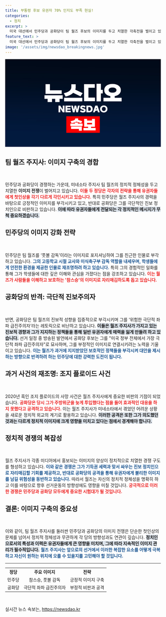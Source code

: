 ```yaml
---
title: 부통령 후보 유권자 70% 인지도 부족 현실!
categories:
  - 정치
excerpt: >
  미국 대선에서 민주당과 공화당이 팀 월즈 후보의 이미지를 두고 치열한 각축전을 벌이고 있다. 민주당은 그를 엄정한 풋볼 감독으로, 공화당은 극단적 좌파로 몰아붙이며 인지도를 높이려는 전략을 펼치고 있다. 과연 월즈는 유권자들의 마음을 사로잡을 수 있을까?
feature_text: >
  미국 대선에서 민주당과 공화당이 팀 월즈 후보의 이미지를 두고 치열한 각축전을 벌이고 있다. 민주당은 그를 엄정한 풋볼 감독으로, 공화당은 극단적 좌파로 몰아붙이며 인지도를 높이려는 전략을 펼치고 있다. 과연 월즈는 유권자들의 마음을 사로잡을 수 있을까?
image: '/assets/img/newsdao_breakingnews.jpg'
---
```


<p><img src="/assets/img/newsdao_breakingnews.jpg" alt="implanttips 속보" /></p>

<h2 data-ke-size="size26">팀 월즈 주지사: 이미지 구축의 경합</h2>

<p data-ke-size="size16">&nbsp;</p>

<p>민주당과 공화당이 경쟁하는 가운데, 미네소타 주지사 팀 월즈의 정치적 정체성을 두고 치열한 <b>이미지 전쟁</b>이 벌어지고 있습니다. <b><span style="color: #ee2323;">이들 두 정당은 각자의 전략을 통해 유권자들에게 첫인상을 각기 다르게 각인시키고 있습니다.</span></b> 특히 민주당은 월즈 주지사의 경력을 바탕으로 긍정적인 이미지를 부각시키고 있고, 반대로 공화당은 그를 극단적인 진보 정치인으로 비판하고 있습니다. <b><span style="background-color: #21538527;">이에 따라 유권자들에게 전달되는 각 정치적인 메시지가 무척 중요하겠습니다.</span></b> </p>

<h2 data-ke-size="size26">민주당의 이미지 강화 전략</h2>

<p data-ke-size="size16">&nbsp;</p>

<p>민주당은 팀 월즈를 ‘풋볼 감독’이라는 이미지로 포지셔닝하여 그를 친근한 인물로 부각하고 있습니다. <b><span style="color: #1a5490;">그의 고등학교 시절 교사와 미식축구부 감독 역할을 내세우며, 학생들에게 안전한 환경을 제공한 인물로 재조명하려 하고 있습니다.</span></b> 특히 그의 경험적인 일화를 통해 그가 학생들에 대한 깊은 이해와 관심을 가졌다는 점을 강조하고 있습니다. <b><span style="color: #ee2323;">이는 월즈가 사람들을 이해하고 보호하는 '참스승'의 이미지로 자리매김하도록 돕고 있습니다.</span></b> </p>

<h2 data-ke-size="size26">공화당의 반격: 극단적 진보주의자</h2>

<p data-ke-size="size16">&nbsp;</p>

<p>반면, 공화당은 팀 월즈의 진보적 성향을 집중적으로 부각시키며 그를 ‘위험한 극단적 좌파 급진주의자’라는 레토릭으로 비난하고 있습니다. <b><span style="background-color: #21538527;">이들은 월즈 주지사가 가지고 있는 진보적 경향과 그가 지지하는 정책들을 통해 일반 유권자에게 매력을 잃게 만들려 하고 있습니다.</span></b> 선거 일정 중 방송된 발언에서 공화당 후보는 그를 "미국 정부 전체에서 가장 극단적 좌파 급진주의자"로 묘사하며, 그를 부정적인 이미지로 연결시키려는 노력을 기울이고 있습니다. <b><span style="color: #1a5490;">이는 월즈가 과거에 지지받았던 보호적인 정책들을 부각시켜 대안을 제시하는 방향으로 반격하려 하는 민주당에 대한 강력한 도전이 됩니다.</span></b> </p>

<h2 data-ke-size="size26">과거 사건의 재조명: 조지 플로이드 사건</h2>

<p data-ke-size="size16">&nbsp;</p>

<p>2020년 흑인 조지 플로이드의 사망 사건은 월즈 주지사에게 중요한 비판의 기점이 되었습니다. <b><span style="color: #ee2323;">공화당은 당시 그가 주방위군을 늦게 투입했다는 점을 들어 효과적인 대응을 하지 못했다고 공격하고 있습니다.</span></b> 이는 월즈 주지사가 미네소타에서 겪었던 어려운 상황을 새로운 정치적 외교의 계기로 활용하고 있습니다. <b><span style="background-color: #21538527;">이러한 공격은 또한 그가 의도했던 것과는 다르게 정치적 이미지에 크게 영향을 미치고 있다는 점에서 경계해야 합니다.</span></b> </p>

<h2 data-ke-size="size26">정치적 경쟁의 복잡성</h2>

<p data-ke-size="size16">&nbsp;</p>

<p>월즈 주지사가 각종 미디어에서 홍보되는 이미지의 양상이 정치적으로 치열한 경쟁 구도를 형성하고 있습니다. <b><span style="color: #1a5490;">이와 같은 경쟁은 그가 기득권 세력과 맞서 싸우는 진보 정치인으로 자리매김할 기회를 제공하고, 반대로 공화당의 공격을 통해 유권자에게 불리한 이미지를 남길 위험성을 동반하고 있습니다.</span></b> 따라서 월즈는 자신의 정치적 정체성을 명확히 하고 이를 바탕으로 향후 선거운동의 방향성에도 영향을 미칠 것입니다. <b><span style="color: #ee2323;">궁극적으로 이러한 경쟁은 민주당과 공화당 모두에게 중요한 시험대가 될 것입니다.</span></b> </p>

<h2 data-ke-size="size26">결론: 이미지 구축의 중요성</h2>

<p data-ke-size="size16">&nbsp;</p>

<p>이와 같이, 팀 월즈 주지사를 둘러싼 민주당과 공화당의 이미지 전쟁은 단순한 첫인상의 문제를 넘어서 정치적 정체성과 무관하게 각 당의 방향성과도 연관이 깊습니다. <b><span style="background-color: #21538527;">정치인으로서의 특성과 이력은 유권자들에게 큰 영향을 미치며, 그에 따라 지속적인 이미지 관리가 필수적입니다.</span></b> <b><span style="color: #1a5490;">월즈 주지사는 앞으로의 선거에서 이러한 복잡한 요소를 어떻게 극복하고 자신이 원하는 위치에 오를 수 있을지를 고민해야 할 것입니다.</span></b> </p>

<hr>

<table>
  <tr>
    <td style="text-align: center; height: 17px;"><b>정당</b></td>
    <td style="text-align: center; height: 17px;"><b>주요 이미지</b></td>
    <td style="text-align: center; height: 17px;"><b>전략</b></td>
  </tr>
  <tr>
    <td style="text-align: center; height: 17px;">민주당</td>
    <td style="text-align: center; height: 17px;">참스승, 풋볼 감독</td>
    <td style="text-align: center; height: 17px;">긍정적 이미지 구축</td>
  </tr>
  <tr>
    <td style="text-align: center; height: 17px;">공화당</td>
    <td style="text-align: center; height: 17px;">극단적 좌파 급진주의자</td>
    <td style="text-align: center; height: 17px;">부정적 비판과 공격</td>
  </tr>
</table>

<p data-ke-size="size16">&nbsp;</p>
실시간 뉴스 속보는, <a href="https://newsdao.kr" rel="dofollow">https://newsdao.kr</a>


